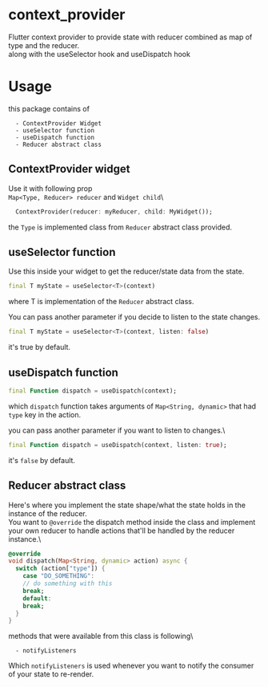 # context_provider
Flutter context provider to provide state with reducer combined as map of type and the reducer.\
along with the useSelector hook and useDispatch hook

# Usage
this package contains of 
```
  - ContextProvider Widget
  - useSelector function
  - useDispatch function
  - Reducer abstract class
```

## ContextProvider widget
Use it with following prop\
`Map<Type, Reducer> reducer` and `Widget child`\
```dart
  ContextProvider(reducer: myReducer, child: MyWidget());
```

the `Type` is implemented class from `Reducer` abstract class provided.

## useSelector function
Use this inside your widget to get the reducer/state data from the state.
```dart
final T myState = useSelector<T>(context)
```
where T is implementation of the `Reducer` abstract class.

You can pass another parameter if you decide to listen to the state changes.
```dart
final T myState = useSelector<T>(context, listen: false)
```
it's true by default.

## useDispatch function
```dart
final Function dispatch = useDispatch(context);
```
which `dispatch` function takes arguments of `Map<String, dynamic>` that had `type` key in the action.

you can pass another parameter if you want to listen to changes.\
```dart
final Function dispatch = useDispatch(context, listen: true);
```
it's `false` by default.

## Reducer abstract class
Here's where you implement the state shape/what the state holds in the instance of the reducer.\
You want to `@override` the dispatch method inside the class and implement your own reducer to handle actions that'll be handled by the reducer instance.\
```dart
@override
void dispatch(Map<String, dynamic> action) async {
  switch (action["type"]) {
    case "DO_SOMETHING":
    // do something with this
    break;
    default:
    break;
  }
}
```

methods that were available from this class is following\
```
  - notifyListeners 
```
Which `notifyListeners` is used whenever you want to notify the consumer of your state to re-render.